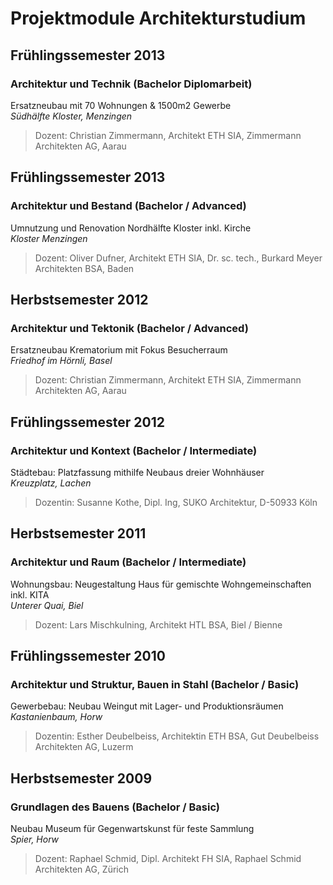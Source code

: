 # Projektmodule Architekturstudium

## Frühlingssemester 2013

### Architektur und Technik (Bachelor Diplomarbeit)

Ersatzneubau mit 70 Wohnungen & 1500m2 Gewerbe  
_Südhälfte Kloster, Menzingen_
> Dozent: Christian Zimmermann, Architekt ETH SIA, Zimmermann Architekten AG, Aarau

## Frühlingssemester 2013

### Architektur und Bestand (Bachelor / Advanced)

Umnutzung und Renovation Nordhälfte Kloster inkl. Kirche  
 _Kloster Menzingen_
> Dozent: Oliver Dufner, Architekt ETH SIA, Dr. sc. tech., Burkard Meyer Architekten BSA, Baden

## Herbstsemester 2012

### Architektur und Tektonik (Bachelor / Advanced)

Ersatzneubau Krematorium mit Fokus Besucherraum  
_Friedhof im Hörnli, Basel_
> Dozent: Christian Zimmermann, Architekt ETH SIA, Zimmermann Architekten AG, Aarau

## Frühlingssemester 2012

### Architektur und Kontext (Bachelor / Intermediate)

Städtebau: Platzfassung mithilfe Neubaus dreier Wohnhäuser  
_Kreuzplatz, Lachen_
> Dozentin: Susanne Kothe, Dipl. Ing, SUKO Architektur, D-50933 Köln

## Herbstsemester 2011

### Architektur und Raum (Bachelor / Intermediate)

Wohnungsbau: Neugestaltung Haus für gemischte Wohngemeinschaften inkl. KITA  
_Unterer Quai, Biel_
> Dozent: Lars Mischkulning, Architekt HTL BSA, Biel / Bienne

## Frühlingssemester 2010

### Architektur und Struktur, Bauen in Stahl (Bachelor / Basic)

Gewerbebau: Neubau Weingut mit Lager- und Produktionsräumen  
_Kastanienbaum, Horw_
> Dozentin: Esther Deubelbeiss, Architektin ETH BSA, Gut Deubelbeiss Architekten AG, Luzerm

## Herbstsemester 2009

### Grundlagen des Bauens (Bachelor / Basic)

Neubau Museum für Gegenwartskunst für feste Sammlung  
_Spier, Horw_
> Dozent: Raphael Schmid, Dipl. Architekt FH SIA, Raphael Schmid Architekten AG, Zürich